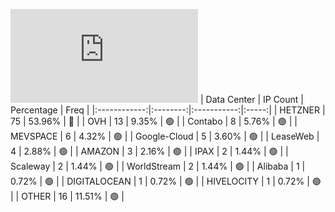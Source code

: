 ![Diagramm](https://github.com/obajay/StateSync-snapshots/blob/main/Projects/Dymension/1/README.md)
| Data Center | IP Count | Percentage | Freq |
|:------------:|:--------:|:-----------:|:-----:|
| HETZNER | 75 | 53.96% | 🔴 |
| OVH | 13 | 9.35% | 🟢 |
| Contabo | 8 | 5.76% | 🟢 |
| MEVSPACE | 6 | 4.32% | 🟢 |
| Google-Cloud | 5 | 3.60% | 🟢 |
| LeaseWeb | 4 | 2.88% | 🟢 |
| AMAZON | 3 | 2.16% | 🟢 |
| IPAX | 2 | 1.44% | 🟢 |
| Scaleway | 2 | 1.44% | 🟢 |
| WorldStream | 2 | 1.44% | 🟢 |
| Alibaba | 1 | 0.72% | 🟢 |
| DIGITALOCEAN | 1 | 0.72% | 🟢 |
| HIVELOCITY | 1 | 0.72% | 🟢 |
| OTHER | 16 | 11.51% | 🟢 |